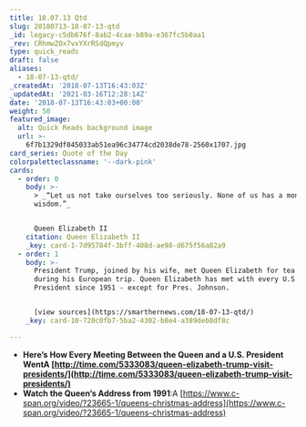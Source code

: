 ```yaml
---
title: 18.07.13 Qtd
slug: 20180713-18-07-13-qtd
_id: legacy-c5db676f-8ab2-4cae-b89a-e367fc5b8aa1
_rev: CRhmwZOx7vxYXrRSdQpmyv
type: quick_reads
draft: false
aliases:
  - 18-07-13-qtd/
_createdAt: '2018-07-13T16:43:03Z'
_updatedAt: '2021-03-16T12:28:14Z'
date: '2018-07-13T16:43:03+00:00'
weight: 50
featured_image:
  alt: Quick Reads background image
  url: >-
    6f7b1329df045033ab51ea96c34774cd2038de78-2560x1707.jpg
card_series: Quote of the Day
colorpaletteclassname: '--dark-pink'
cards:
  - order: 0
    body: >-
      > _“Let us not take ourselves too seriously. None of us has a monopoly of
      wisdom.”_


      Queen Elizabeth II
    citation: Queen Elizabeth II
    _key: card-1-7d95784f-3bff-408d-ae98-d675f56a82a9
  - order: 1
    body: >-
      President Trump, joined by his wife, met Queen Elizabeth for tea Friday
      during his European trip. Queen Elizabeth has met with every U.S.
      President since 1951 - except for Pres. Johnson.


      [view sources](https://smarthernews.com/18-07-13-qtd/)
    _key: card-10-720c0fb7-5ba2-4302-b8e4-a389deb8df8c

---
```

* **Here’s How Every Meeting Between the Queen and a U.S. President WentA [http://time.com/5333083/queen-elizabeth-trump-visit-presidents/](http://time.com/5333083/queen-elizabeth-trump-visit-presidents/)**
* **Watch the Queen’s Address from 1991**:A [https://www.c-span.org/video/?23665-1/queens-christmas-address](https://www.c-span.org/video/?23665-1/queens-christmas-address)
